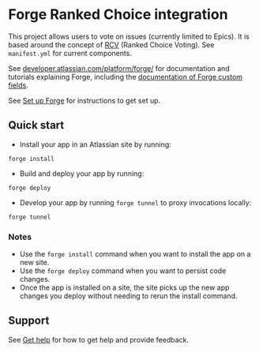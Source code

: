# Forge Ranked Choice integration

This project allows users to vote on issues (currently limited to Epics). It is based around the concept of [RCV](https://ballotpedia.org/Ranked-choice_voting_(RCV)) (Ranked Choice Voting). See `manifest.yml` for current components.

See [developer.atlassian.com/platform/forge/](https://developer.atlassian.com/platform/forge) for documentation and tutorials explaining Forge, including the [documentation of Forge custom fields](https://developer.atlassian.com/platform/forge/manifest-reference/#jira-custom-field). 

See [Set up Forge](https://developer.atlassian.com/platform/forge/set-up-forge/) for instructions to get set up.

## Quick start

- Install your app in an Atlassian site by running:
```
forge install
```

- Build and deploy your app by running:
```
forge deploy
```

- Develop your app by running `forge tunnel` to proxy invocations locally:
```
forge tunnel
```

### Notes
- Use the `forge install` command when you want to install the app on a new site.
- Use the `forge deploy` command when you want to persist code changes.
- Once the app is installed on a site, the site picks up the new app changes you deploy without needing to rerun the install command.

## Support

See [Get help](https://developer.atlassian.com/platform/forge/get-help/) for how to get help and provide feedback.
